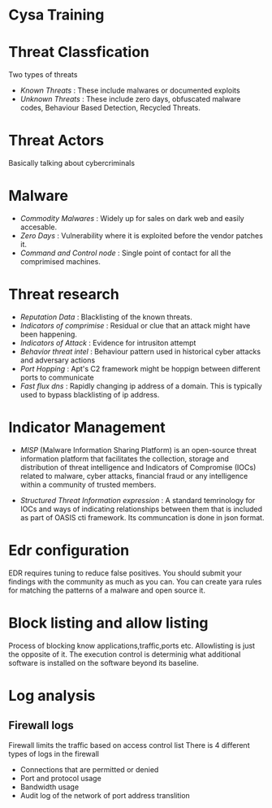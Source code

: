 # Cysa Training

# Threat Classfication
Two types of threats

* *Known Threats* : These include malwares or documented exploits
* *Unknown Threats* : These include zero days, obfuscated malware codes, Behaviour Based Detection, Recycled Threats.

# Threat Actors

Basically talking about cybercriminals

# Malware

* *Commodity Malwares* : Widely up for sales on dark web and easily accesable.
* *Zero Days* : Vulnerability where it is exploited before the vendor patches it.
* *Command and Control node* : Single point of contact for all the comprimised machines.

# Threat research

* *Reputation Data* : Blacklisting of the known threats.
* *Indicators of comprimise* : Residual or clue that an attack might have been happening.
* *Indicators of Attack* : Evidence for intrusiton attempt
* *Behavior threat intel* : Behaviour pattern used in historical cyber attacks and adversary actions
* *Port Hopping* : Apt's C2 framework might be hoppign between different ports to communicate 
* *Fast flux dns* : Rapidly changing ip address of a domain. This is typically used to bypass blacklisting of ip address.


# Indicator Management

* *MISP* (Malware Information Sharing Platform) is an open-source threat information platform that facilitates the collection, storage and distribution of threat intelligence and Indicators of Compromise (IOCs) related to malware, cyber attacks, financial fraud or any intelligence within a community of trusted members. 

* *Structured Threat Information expression* : A standard temrinology for IOCs and ways of indicating relationships between them that is included as part of OASIS cti framework. Its communcation is done in json format.

# Edr configuration

EDR requires tuning to reduce false positives.
You should submit your findings with the community as much as you can.
You can create yara rules for matching the patterns of a malware and open source it.

# Block listing and allow listing
Process of blocking know applications,traffic,ports etc.
Allowlisting is just the opposite of it.
The execution control is determinig what additional software is installed on the software beyond its baseline.



# Log analysis

## Firewall logs
Firewall limits the traffic based on access control list
There is 4 different types of logs in the firewall

* Connections that are permitted or denied
* Port and protocol usage
* Bandwidth usage
* Audit log of the network of port address translition

